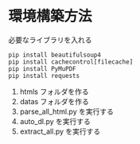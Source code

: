 # 環境構築方法
必要なライブラリを入れる
```
pip install beautifulsoup4
pip install cachecontrol[filecache]
pip install PyMuPDF
pip install requests
```

1. htmls フォルダを作る
2. datas フォルダを作る
3. parse_all_html.py を実行する
4. auto_dl.py を実行する
5. extract_all.py を実行する